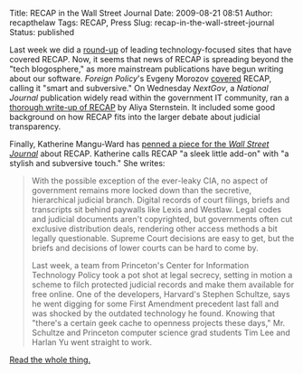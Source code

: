 Title: RECAP in the Wall Street Journal
Date: 2009-08-21 08:51
Author: recapthelaw
Tags: RECAP, Press
Slug: recap-in-the-wall-street-journal
Status: published

Last week we did a
[round-up]({filename}/the-blogosphere-weighs-in-on-recap.md)
of leading technology-focused sites that have covered RECAP. Now, it
seems that news of RECAP is spreading beyond the "tech blogosphere," as
more mainstream publications have begun writing about our software.
*Foreign Policy*'s Evgeny Morozov
[covered](http://neteffect.foreignpolicy.com/posts/2009/08/14/recaping_the_pacer_any_lessons_for_circumventing_censorship)
RECAP, calling it "smart and subversive." On Wednesday *NextGov*, a
*National Journal* publication widely read within the government IT
community, ran a [thorough write-up of
RECAP](http://www.nextgov.com/nextgov/ng_20090819_1886.php?oref=topnews)
by Aliya Sternstein. It included some good background on how RECAP fits
into the larger debate about judicial transparency.

Finally, Katherine Mangu-Ward has [penned a piece for the *Wall Street
Journal*](http://online.wsj.com/article/SB10001424052970203550604574361032197709414.html)
about RECAP. Katherine calls RECAP "a sleek little add-on" with "a
stylish and subversive touch." She writes:

> With the possible exception of the ever-leaky CIA, no aspect of
> government remains more locked down than the secretive, hierarchical
> judicial branch. Digital records of court filings, briefs and
> transcripts sit behind paywalls like Lexis and Westlaw. Legal codes
> and judicial documents aren't copyrighted, but governments often cut
> exclusive distribution deals, rendering other access methods a bit
> legally questionable. Supreme Court decisions are easy to get, but the
> briefs and decisions of lower courts can be hard to come by.
>
> Last week, a team from Princeton's Center for Information Technology
> Policy took a pot shot at legal secrecy, setting in motion a scheme to
> filch protected judicial records and make them available for free
> online. One of the developers, Harvard's Stephen Schultze, says he
> went digging for some First Amendment precedent last fall and was
> shocked by the outdated technology he found. Knowing that "there's a
> certain geek cache to openness projects these days," Mr. Schultze and
> Princeton computer science grad students Tim Lee and Harlan Yu went
> straight to work.

[Read the whole
thing.](http://online.wsj.com/article/SB10001424052970203550604574361032197709414.html)
